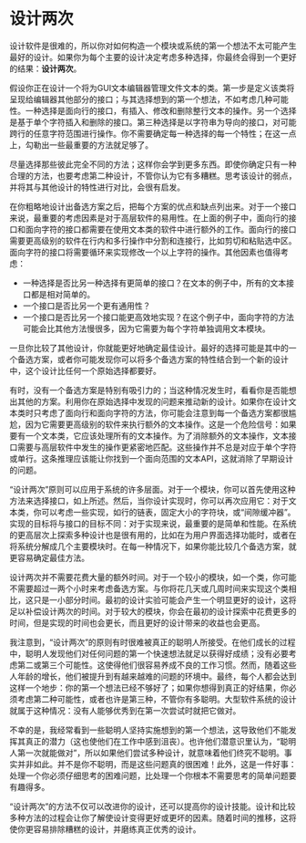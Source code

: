 # 设计两次

设计软件是很难的，所以你对如何构造一个模块或系统的第一个想法不太可能产生最好的设计。如果你为每个主要的设计决定考虑多种选择，你最终会得到一个更好的结果：**设计两次**。

假设你正在设计一个将为GUI文本编辑器管理文件文本的类。第一步是定义该类将呈现给编辑器其他部分的接口；与其选择想到的第一个想法，不如考虑几种可能性。一种选择是面向行的接口，有插入、修改和删除整行文本的操作。另一个选择是基于单个字符插入和删除的接口。第三种选择是以字符串为导向的接口，对可能跨行的任意字符范围进行操作。你不需要确定每一种选择的每一个特性；在这一点上，勾勒出一些最重要的方法就足够了。

尽量选择那些彼此完全不同的方法；这样你会学到更多东西。即使你确定只有一种合理的方法，也要考虑第二种设计，不管你认为它有多糟糕。思考该设计的弱点，并将其与其他设计的特性进行对比，会很有启发。

在你粗略地设计出备选方案之后，把每个方案的优点和缺点列出来。对于一个接口来说，最重要的考虑因素是对于高层软件的易用性。在上面的例子中，面向行的接口和面向字符的接口都需要在使用文本类的软件中进行额外的工作。面向行的接口需要更高级别的软件在行内和多行操作中分割和连接行，比如剪切和粘贴选中区。面向字符的接口将需要循环来实现修改一个以上字符的操作。其他因素也值得考虑：

* 一种选择是否比另一种选择有更简单的接口？在文本的例子中，所有的文本接口都是相对简单的。
* 一个接口是否比另一个更有通用性？
* 一个接口是否比另一个接口能更高效地实现？在这个例子中，面向字符的方法可能会比其他方法慢很多，因为它需要为每个字符单独调用文本模块。

一旦你比较了其他设计，你就能更好地确定最佳设计。最好的选择可能是其中的一个备选方案，或者你可能发现你可以将多个备选方案的特性结合到一个新的设计中，这个设计比任何一个原始选择都要好。

有时，没有一个备选方案是特别有吸引力的；当这种情况发生时，看看你是否能想出其他的方案。利用你在原始选择中发现的问题来推动新的设计。如果你在设计文本类时只考虑了面向行和面向字符的方法，你可能会注意到每一个备选方案都很尴尬，因为它需要更高级别的软件来执行额外的文本操作。这是一个危险信号：如果要有一个文本类，它应该处理所有的文本操作。为了消除额外的文本操作，文本接口需要与高层软件中发生的操作更紧密地匹配。这些操作并不总是对应于单个字符或单行。这条推理应该能让你找到一个面向范围的文本API，这就消除了早期设计的问题。&#x20;

“设计两次”原则可以应用于系统的许多层面。对于一个模块，你可以首先使用这种方法来选择接口，如上所述。然后，当你设计实现时，你可以再次应用它：对于文本类，你可以考虑一些实现，如行的链表，固定大小的字符块，或“间隙缓冲器”。实现的目标将与接口的目标不同：对于实现来说，最重要的是简单和性能。在系统的更高层次上探索多种设计也是很有用的，比如在为用户界面选择功能时，或者在将系统分解成几个主要模块时。在每一种情况下，如果你能比较几个备选方案，就更容易确定最佳方法。

设计两次并不需要花费大量的额外时间。对于一个较小的模块，如一个类，你可能不需要超过一两个小时来考虑备选方案。与你将花几天或几周时间来实现这个类相比，这只是一小部分时间。最初的设计实验可能会产生一个明显更好的设计，这将足以补偿设计两次的时间。对于较大的模块，你会在最初的设计探索中花费更多的时间，但是实现的时间也会更长，而且更好的设计带来的收益也会更高。

我注意到，“设计两次”的原则有时很难被真正的聪明人所接受。在他们成长的过程中，聪明人发现他们对任何问题的第一个快速想法就足以获得好成绩；没有必要考虑第二或第三个可能性。这使得他们很容易养成不良的工作习惯。然而，随着这些人年龄的增长，他们被提升到有越来越难的问题的环境中。最终，每个人都会达到这样一个地步：你的第一个想法已经不够好了；如果你想得到真正的好结果，你必须考虑第二种可能性，或者也许是第三种，不管你有多聪明。大型软件系统的设计就属于这种情况：没有人能够优秀到在第一次尝试时就把它做对。

不幸的是，我经常看到一些聪明人坚持实施想到的第一个想法，这导致他们不能发挥其真正的潜力（这也使他们在工作中感到沮丧）。也许他们潜意识里认为，“聪明人第一次就能做对”，所以如果他们尝试多种设计，就意味着他们终究不聪明。事实并非如此。并不是你不聪明，而是这些问题真的很困难！此外，这是一件好事：处理一个你必须仔细思考的困难问题，比处理一个你根本不需要思考的简单问题要有趣得多。

“设计两次”的方法不仅可以改进你的设计，还可以提高你的设计技能。设计和比较多种方法的过程会让你了解使设计变得更好或更坏的因素。随着时间的推移，这将使你更容易排除糟糕的设计，并磨练真正优秀的设计。
